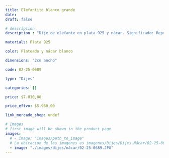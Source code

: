 ```yaml
---
title: Elefantito blanco grande
date: 
draft: false

# descripcion
description : "Dije de elefante en plata 925 y nácar. Significado: Representa la buena suerte, protección e inteligencia."

materials: Plata 925

color: Plateado y nácar blanco

dimensions: "2cm ancho"

code: 02-25-0689

type: "Dijes"

categories: []

price: $7.010,00

price_eftvo: $5.960,00

link_mercado_shop: undef

# Images
# first image will be shown in the product page
images:
  # - image: "images/path_to_image"
  # La ubicacion de las imagenes es imagenes/Dijes/Dijes.Nácar/02-25-0689-elefantito-blanco-grande
  - image: "./images/dijes/nácar/02-25-0689.JPG"
---
```

